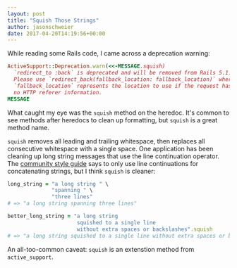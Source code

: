 ```yaml
---
layout: post
title: "Squish Those Strings"
author: jasonschweier
date: 2017-04-20T14:19:56+00:00
---
```


While reading some Rails code, I came across a deprecation warning:

```ruby
ActiveSupport::Deprecation.warn(<<-MESSAGE.squish)
  `redirect_to :back` is deprecated and will be removed from Rails 5.1.
  Please use `redirect_back(fallback_location: fallback_location)` where
  `fallback_location` represents the location to use if the request has
  no HTTP referer information.
MESSAGE
```

What caught my eye was the `squish` method on the heredoc. It's common to see methods after heredocs to clean up formatting, but `squish` is a great method name.

`squish` removes all leading and trailing whitespace, then replaces all consecutive whitespace with a single space. One application has been cleaning up long string messages that use the line continuation operator. The [community style guide](https://github.com/bbatsov/ruby-style-guide) says to only use line continuations for concatenating strings, but I think `squish` is cleaner:

```ruby
long_string = "a long string " \
              "spanning " \
              "three lines"
# => "a long string spanning three lines"

better_long_string = "a long string
                      squished to a single line
                      without extra spaces or backslashes".squish
# => "a long string squished to a single line without extra spaces or backslashes"
```

An all-too-common caveat: `squish` is an extenstion method from `active_support`.
